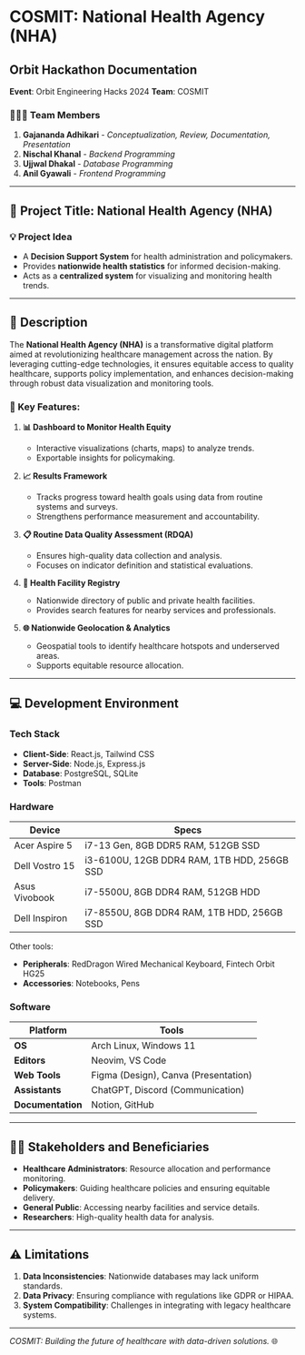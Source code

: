 # COSMIT: National Health Agency (NHA)

## Orbit Hackathon Documentation  
**Event**: Orbit Engineering Hacks 2024 
**Team**: COSMIT  

### 🧑‍🤝‍🧑 Team Members  
1. **Gajananda Adhikari** - *Conceptualization, Review, Documentation, Presentation*  
2. **Nischal Khanal** - *Backend Programming*  
3. **Ujjwal Dhakal** - *Database Programming*  
4. **Anil Gyawali** - *Frontend Programming*  

---

## 📌 Project Title: **National Health Agency (NHA)**  

### 💡 Project Idea  
- A **Decision Support System** for health administration and policymakers.  
- Provides **nationwide health statistics** for informed decision-making.  
- Acts as a **centralized system** for visualizing and monitoring health trends.  

---

## 📝 **Description**  
The **National Health Agency (NHA)** is a transformative digital platform aimed at revolutionizing healthcare management across the nation. By leveraging cutting-edge technologies, it ensures equitable access to quality healthcare, supports policy implementation, and enhances decision-making through robust data visualization and monitoring tools.

### 🌟 Key Features:  

1. **📊 Dashboard to Monitor Health Equity**  
   - Interactive visualizations (charts, maps) to analyze trends.  
   - Exportable insights for policymaking.  

2. **📈 Results Framework**  
   - Tracks progress toward health goals using data from routine systems and surveys.  
   - Strengthens performance measurement and accountability.  

3. **📋 Routine Data Quality Assessment (RDQA)**  
   - Ensures high-quality data collection and analysis.  
   - Focuses on indicator definition and statistical evaluations.  

4. **🏥 Health Facility Registry**  
   - Nationwide directory of public and private health facilities.  
   - Provides search features for nearby services and professionals.  

5. **🌐 Nationwide Geolocation & Analytics**  
   - Geospatial tools to identify healthcare hotspots and underserved areas.  
   - Supports equitable resource allocation.  

---

## 💻 Development Environment  

### **Tech Stack**  
- **Client-Side**: React.js, Tailwind CSS  
- **Server-Side**: Node.js, Express.js  
- **Database**: PostgreSQL, SQLite  
- **Tools**: Postman  

### **Hardware**  
| Device              | Specs                                         |
|---------------------|-----------------------------------------------|
| Acer Aspire 5       | i7-13 Gen, 8GB DDR5 RAM, 512GB SSD           |
| Dell Vostro 15      | i3-6100U, 12GB DDR4 RAM, 1TB HDD, 256GB SSD  |
| Asus Vivobook       | i7-5500U, 8GB DDR4 RAM, 512GB HDD            |
| Dell Inspiron       | i7-8550U, 8GB DDR4 RAM, 1TB HDD, 256GB SSD   |

Other tools:  
- **Peripherals**: RedDragon Wired Mechanical Keyboard, Fintech Orbit HG25  
- **Accessories**: Notebooks, Pens  

### **Software**  
| Platform           | Tools                                       |
|--------------------|---------------------------------------------|
| **OS**             | Arch Linux, Windows 11                     |
| **Editors**        | Neovim, VS Code                             |
| **Web Tools**      | Figma (Design), Canva (Presentation)        |
| **Assistants**     | ChatGPT, Discord (Communication)            |
| **Documentation**  | Notion, GitHub                              |

---

## 🧑‍💼 **Stakeholders and Beneficiaries**  

- **Healthcare Administrators**: Resource allocation and performance monitoring.  
- **Policymakers**: Guiding healthcare policies and ensuring equitable delivery.  
- **General Public**: Accessing nearby facilities and service details.  
- **Researchers**: High-quality health data for analysis.  

---

## ⚠️ Limitations  

1. **Data Inconsistencies**: Nationwide databases may lack uniform standards.  
2. **Data Privacy**: Ensuring compliance with regulations like GDPR or HIPAA.  
3. **System Compatibility**: Challenges in integrating with legacy healthcare systems.  

---

*COSMIT: Building the future of healthcare with data-driven solutions.* 🌐
